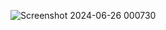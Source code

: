 
![Screenshot 2024-06-26 000730](https://github.com/ishikav2812gmail/website-2/assets/152780438/cfe370e7-7afe-4849-9d1b-31b9147c106e)

